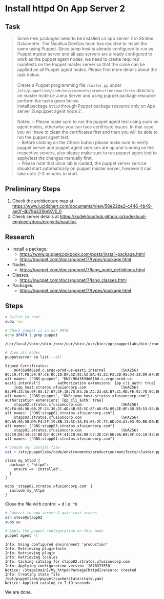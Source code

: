# Install httpd On App Server 2

## Task

> Some new packages need to be installed on app server 2 in Stratos Datacenter. The Nautilus DevOps team has decided to install the same using Puppet. Since jump host is already configured to run as Puppet master server and all app servers are already configured to work as the puppet agent nodes, we need to create required manifests on the Puppet master server so that the same can be applied on all Puppet agent nodes. Please find more details about the task below.<br><br>Create a Puppet programming file `cluster.pp` under `/etc/puppetlabs/code/environments/production/manifests` directory on master node i.e Jump Server and using puppet package resource perform the tasks given below.<br>Install package `httpd` through Puppet package resource only on App server 2i.epuppet agent node 2`.<br><br>Notes: :- Please make sure to run the puppet agent test using sudo on agent nodes, otherwise you can face certificate issues. In that case you will have to clean the certificates first and then you will be able to run the puppet agent test.<br>:- Before clicking on the Check button please make sure to verify puppet server and puppet agent services are up and running on the respective servers, also please make sure to run puppet agent test to apply/test the changes manually first.<br>:- Please note that once lab is loaded, the puppet server service should start automatically on puppet master server, however it can take upto 2-3 minutes to start.

## Preliminary Steps

1. Check the architecture map at https://www.lucidchart.com/documents/view/58e22de2-c446-4b49-ae0f-db79a3318e97/0_0
2. Check server details at https://kodekloudhub.github.io/kodekloud-engineer/docs/projects/nautilus

## Research

* Install a package.
  * https://www.puppetcookbook.com/posts/install-package.html
  * https://puppet.com/docs/puppet/7/types/package.html
* Nodes.
  * https://puppet.com/docs/puppet/7/lang_node_definitions.html
* Classes.
  * https://puppet.com/docs/puppet/7/lang_classes.html
* Packages.
  * https://puppet.com/docs/puppet/7/types/package.html

## Steps

```bash
# Switch to root
sudo -su

# Check puppet is in our PATH
echo $PATH | grep puppet
```

```
/usr/local/sbin:/sbin:/bin:/usr/sbin:/usr/bin:/opt/puppetlabs/bin:/root/bin
```

```bash
# View all nodes
puppetserver ca list --all
```

```
Signed Certificates:
    964369dd618d.c.argo-prod-us-east1.internal       (SHA256)  8C:19:47:FD:59:97:CE:0C:1D:DF:52:92:A3:BA:41:22:F2:3D:95:D4:38:D9:EF:85:65:9A:7B:B5:59:D5:CA:E6  alt names: ["DNS:puppet", "DNS:964369dd618d.c.argo-prod-us-east1.internal"]        authorization extensions: [pp_cli_auth: true]
    jump_host.stratos.xfusioncorp.com                (SHA256)  E3:F9:23:5A:9F:85:17:07:3F:1E:75:E3:26:AC:23:6A:B7:31:9D:FE:92:78:9C:06:D7:C6:FB:07:26:0C:55:0E  alt names: ["DNS:puppet", "DNS:jump_host.stratos.xfusioncorp.com"] authorization extensions: [pp_cli_auth: true]
    stapp02.stratos.xfusioncorp.com                  (SHA256)  FC:FA:66:96:60:2F:24:30:2C:AD:4B:5E:5C:8F:A0:FA:09:2E:0F:88:5B:53:94:8C:CC:8D:E4:32:14:4D:7B:9B  alt names: ["DNS:stapp02.stratos.xfusioncorp.com"]
    stapp03.stratos.xfusioncorp.com                  (SHA256)  0C:A5:9A:D0:D9:F4:2F:19:8B:13:5C:1A:E4:65:2C:72:6D:D4:A1:03:9D:B6:D0:B3:31:8C:57:38:3C:5A:47:81  alt names: ["DNS:stapp03.stratos.xfusioncorp.com"]
    stapp01.stratos.xfusioncorp.com                  (SHA256)  53:C9:D9:44:34:B8:D7:4C:FF:41:C8:6E:B9:C7:2D:C8:6B:9A:B9:8F:C6:10:43:6C:6C:83:FB:F9:4E:25:AC:FD  alt names: ["DNS:stapp01.stratos.xfusioncorp.com"]
```

```bash
# Create our install file
cat > /etc/puppetlabs/code/environments/production/manifests/cluster.pp
```

```
class my_httpd {
  package { 'httpd':
    ensure => 'installed',
  }
}

node 'stapp02.stratos.xfusioncorp.com' {
  include my_httpd
}
```

Close the file with control + d i.e. `^D`


```bash
# Connect to app server & gain root access.
ssh steve@stapp02
sudo su

# Apply the puppet configuration on this node
puppet agent -t
```

```
Info: Using configured environment 'production'
Info: Retrieving pluginfacts
Info: Retrieving plugin
Info: Retrieving locales
Info: Caching catalog for stapp02.stratos.xfusioncorp.com
Info: Applying configuration version '1670373550'
Notice: /Stage[main]/My_httpd/Package[httpd]/ensure: created
Info: Creating state file /opt/puppetlabs/puppet/cache/state/state.yaml
Notice: Applied catalog in 7.19 seconds
```

We are done.
